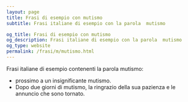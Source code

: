 ```yaml
---
layout: page
title: Frasi di esempio con mutismo 
subtitle: Frasi italiane di esempio con la parola  mutismo

og_title: Frasi di esempio con mutismo 
og_description: Frasi italiane di esempio con la parola  mutismo
og_type: website
permalink: /frasi/m/mutismo.html
---
```


Frasi italiane di esempio contenenti la parola mutismo:


- prossimo a un insignificante mutismo.
- Dopo due giorni di mutismo, la ringrazio della sua pazienza e le annuncio che sono tornato.
